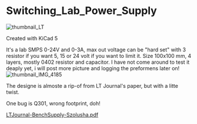 # Switching_Lab_Power_Supply

![thumbnail_LT](https://github.com/Melkutt/Switching_Lab_Power_Supply/assets/50807637/e238cbda-3482-45fd-a467-386931349b6c)

Created with KiCad 5

It's a lab SMPS 0-24V and 0-3A, max out voltage can be "hard set" with 3 resistor if you want 5, 15 or 24 volt if you want to limit it.
Size 100x100 mm, 4 layers, mostly 0402 resistor and capacitor.
I have not come around to test it deaply yet, i will post more picture and logging the preformens later on!
![thumbnail_IMG_4185](https://github.com/Melkutt/Switching_Lab_Power_Supply/assets/50807637/fa01e24b-3fcf-41fc-b274-e4a4bf9b2f5f)


The designe is almoste a rip-of from LT Journal's paper, but with a litte twist.

One bug is Q301, wrong footprint, doh!

[LTJournal-BenchSupply-Szolusha.pdf](https://github.com/Melkutt/Switching_Lab_Power_Supply/files/12388137/LTJournal-BenchSupply-Szolusha.pdf)
